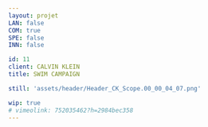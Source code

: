 ```yaml
---
layout: projet
LAN: false
COM: true
SPE: false
INN: false

id: 11
client: CALVIN KLEIN
title: SWIM CAMPAIGN

still: 'assets/header/Header_CK_Scope.00_00_04_07.png' 

wip: true
# vimeolink: 752035462?h=2984bec358
---
```

